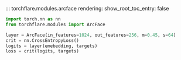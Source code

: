 ::: torchflare.modules.arcface
    rendering:
         show_root_toc_entry: false
``` python
import torch.nn as nn
from torchflare.modules import ArcFace

layer = ArcFace(in_features=1024, out_features=256, m=0.45, s=64)
crit = nn.CrossEntropyLoss()
logits = layer(emebedding, targets)
loss = crit(logits, targets)
```
